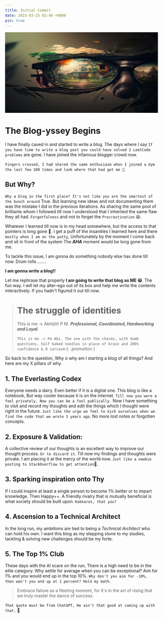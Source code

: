 ```yaml
---
title: Initial Commit
date: 2023-03-25 03:40 +0000 
pin: true
---
```


![TheAllSeeingEye](/common/InitialCommitImage.jpg)

# The Blog-yssey Begins

I have finally caved in and started to write a blog. The days where I say `If you have time to write a blog post you could have solved 2 LeetCode problems` are gone. I have joined the infamous blogger crowd now.

`Fingers crossed, I had shared the same enthusiasm when I joined a Gym the last few 100 times and look where that had got me 🤣`.

## But Why?

`Why a blog in the first place? It's not like you are the smartest of the bunch around` True. But learning new ideas and not documenting them was the mistake I did in the previous iterations. As sharing the same pool of brilliants whom I followed till now I understood that I inherited the same flaw they all had. `Forgetfulness` and not to forget the `Procrastination` 😃.

Whatever I learned till now is in my head somewhere, but the access to that pointers is long gone 🤣. I get a puff of the insanities I learned here and there `mostly when I am on the potty`, Unfortunately by the moment I come back and sit in front of the system The *__AHA__* moment would be long gone from me.

To tackle this issue, I am gonna do something nobody else has done till now. Drum rolls .......

__I am gonna write a blog!!__ 

Let me rephrase that properly __I am going to write that blog as ME 😃__. The fun way. 
I will let my alter-ego out of its box and help me write the contents interactively. If you hadn't figured it out till now.

> # The struggle of identities
> This is me -> Abhijith P M. __*Professional, Coordinated, Hardworking and Loyal*__.
>
> `This is me -> Pm Abi. The one with the charms, with dumb questions, half baked noodles in place of brain and 200% confidence & 0 sarcasm`
{: .promotion }

So back to the question, Why o why am I starting a blog of all things? And here are my X pillars of why.

## 1. The Everlasting Codex

Everyone needs a dairy. Even better if it is a digital one. This blog is like a notebook, But way cooler because it is on the internet. `Till now you were a fool privately, Now you can be a fool publically.`
Now I have something to visit and record my thoughts and edit the things which I thought were right in the future. `Just like the urge we feel to kick ourselves when we find the code that we wrote 3 years ago`. No more lost notes or forgotten concepts.

## 2. Exposure & Validation:

A collective review of our thoughts is an excellent way to improve our thought process. `Or to discard it`. Till now my findings and thoughts were private. I am placing it at the mercy of the world now. `Just like a newbie posting to StackOverflow to get attention`🤣.

## 3. Sparking inspiration onto Thy

If I could inspire at least a single person to become 1% better or to impart knowledge. Then Happy++. A friendly rivalry that is mutually beneficial is what society should be built upon. `Kakkarot, that you?`

## 4. Ascension to a Technical Architect

In the long run, my ambitions are tied to being a *Technical Architect* who can hold his own. I want this blog as my stepping stone to my studies, tackling & solving new challenges should be my forte. 

## 5. The Top 1% Club

These days with the AI scare on the run, There is a high need to be in the elite category. Why settle for average when you can be exceptional? Aim for 1% and you would end up in the top 10%. `Why don't you aim for -10%, then won't you end up at 1 percent? Hold my math`.

> Embrace failure as a fleeting moment, for it's in the art of rising that we truly master the dance of success.

`That quote must be from ChatGPT, He ain't that good at coming up with that.` 🤔